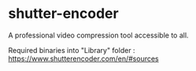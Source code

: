 # shutter-encoder
A professional video compression tool accessible to all.

Required binaries into "Library" folder : https://www.shutterencoder.com/en/#sources
